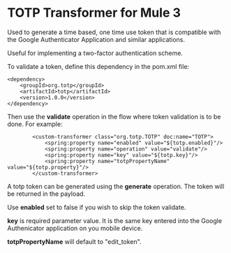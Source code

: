 # TOTP Transformer for Mule 3
Used to generate a time based, one time use token that is compatible with the Google Authenticator Application and similar applications.

Useful for implementing a two-factor authentication scheme.

To validate a token, define this dependency in the pom.xml file:

```
<dependency>
	<groupId>org.totp</groupId>
	<artifactId>totp</artifactId>
	<version>1.0.0</version>
</dependency>
```

Then use the **validate** operation in the flow where token validation is to be done. For example:

```
        <custom-transformer class="org.totp.TOTP" doc:name="TOTP">
            <spring:property name="enabled" value="${totp.enabled}"/>
            <spring:property name="operation" value="validate"/>
            <spring:property name="key" value="${totp.key}"/>
            <spring:property name="totpPropertyName" value="${totp.property}"/>
        </custom-transformer>
```

A totp token can be generated using the **generate** operation. The token will be returned in the payload.

Use **enabled** set to false if you wish to skip the token validate.

**key** is required parameter value. It is the same key entered into the Google Authenicator application on you mobile device.

**totpPropertyName** will default to "edit_token".
